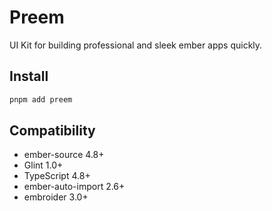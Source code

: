 # Preem 

UI Kit for building professional and sleek ember apps quickly.

## Install

```bash
pnpm add preem 
```

## Compatibility

- ember-source 4.8+
- Glint 1.0+
- TypeScript 4.8+
- ember-auto-import 2.6+
- embroider 3.0+


